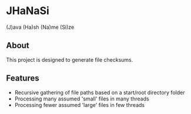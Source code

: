 # JHaNaSi
(J)ava (Ha)sh (Na)me (Si)ze

## About
This project is designed to generate file checksums.

## Features
* Recursive gathering of file paths based on a start/root directory folder
* Processing many assumed 'small' files in many threads
* Processing fewer assumed 'large' files in few threads
